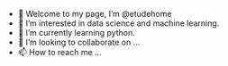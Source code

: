 - 👋 Welcome to my page, I’m @etudehome
- 👀 I’m interested in data science and machine learning. 
- 🌱 I’m currently learning python.
- 💞️ I’m looking to collaborate on ...
- 📫 How to reach me ...

<!---
etudehome/etudehome is a ✨ special ✨ repository because its `README.md` (this file) appears on your GitHub profile.
You can click the Preview link to take a look at your changes.
--->
